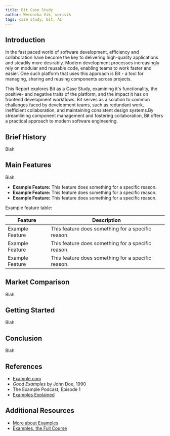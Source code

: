 ```yaml
---
title: Bit Case Study
author: Weronika Vik, werivik
tags: case study, bit, AI
---
```


## Introduction

In the fast paced world of software development, efficiency and collaboration have become the key to delivering high-quality applications and steadily more desirably. Modern development processes increasingly rely on modular and reusable code, enabling teams to work faster and easier. One such platform that uses this approach is Bit - a tool for managing, sharing and reusing components across projects.

This Report explores Bit as a Case Study, examining it's functionality, the positive- and negative traits of the platform, and the impact it has on frontend development workflows. Bit serves as a solution to common challanges faced by development teams, such as redundant work, inefficient collaboration, and maintaining consistent design systems.By streamlining component management and fostering collaboration, Bit offers a practical approach to modern software engineering.

## Brief History

Blah

## Main Features

Blah

- **Example Feature:** This feature does something for a specific reason.
- **Example Feature:** This feature does something for a specific reason.
- **Example Feature:** This feature does something for a specific reason.

Example feature table:

| Feature | Description |
| --- | --- |
| Example Feature | This feature does something for a specific reason. |
| Example Feature | This feature does something for a specific reason. |
| Example Feature | This feature does something for a specific reason. |


## Market Comparison

Blah

## Getting Started

Blah

## Conclusion

Blah

## References

- [Example.com](https://example.com)
- *Good Examples* by John Doe, 1990
- The Example Podcast, Episode 1
- [Examples Explained](https://youtu.be/dQw4w9WgXcQ)

## Additional Resources

- [More about Examples](https://example.com)
- [Examples, the Full Course](https://youtu.be/dQw4w9WgXcQ)